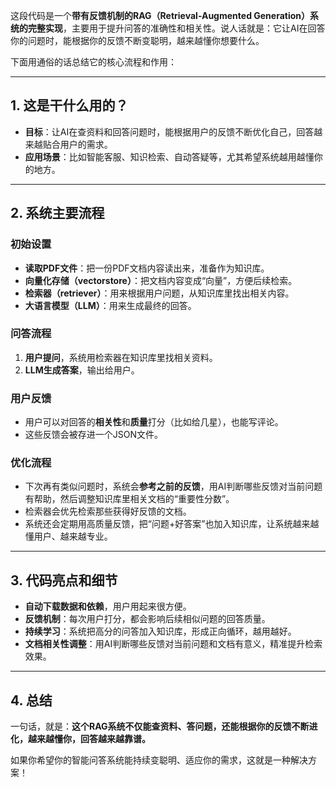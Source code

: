 这段代码是一个**带有反馈机制的RAG（Retrieval-Augmented Generation）系统的完整实现**，主要用于提升问答的准确性和相关性。说人话就是：它让AI在回答你的问题时，能根据你的反馈不断变聪明，越来越懂你想要什么。

下面用通俗的话总结它的核心流程和作用：

---

## 1. 这是干什么用的？

- **目标**：让AI在查资料和回答问题时，能根据用户的反馈不断优化自己，回答越来越贴合用户的需求。
- **应用场景**：比如智能客服、知识检索、自动答疑等，尤其希望系统越用越懂你的地方。

---

## 2. 系统主要流程

### 初始设置
- **读取PDF文件**：把一份PDF文档内容读出来，准备作为知识库。
- **向量化存储（vectorstore）**：把文档内容变成“向量”，方便后续检索。
- **检索器（retriever）**：用来根据用户问题，从知识库里找出相关内容。
- **大语言模型（LLM）**：用来生成最终的回答。

### 问答流程
1. **用户提问**，系统用检索器在知识库里找相关资料。
2. **LLM生成答案**，输出给用户。

### 用户反馈
- 用户可以对回答的**相关性**和**质量**打分（比如给几星），也能写评论。
- 这些反馈会被存进一个JSON文件。

### 优化流程
- 下次再有类似问题时，系统会**参考之前的反馈**，用AI判断哪些反馈对当前问题有帮助，然后调整知识库里相关文档的“重要性分数”。
- 检索器会优先检索那些获得好反馈的文档。
- 系统还会定期用高质量反馈，把“问题+好答案”也加入知识库，让系统越来越懂用户、越来越专业。

---

## 3. 代码亮点和细节

- **自动下载数据和依赖**，用户用起来很方便。
- **反馈机制**：每次用户打分，都会影响后续相似问题的回答质量。
- **持续学习**：系统把高分的问答加入知识库，形成正向循环，越用越好。
- **文档相关性调整**：用AI判断哪些反馈对当前问题和文档有意义，精准提升检索效果。

---

## 4. 总结

一句话，就是：**这个RAG系统不仅能查资料、答问题，还能根据你的反馈不断进化，越来越懂你，回答越来越靠谱。**

如果你希望你的智能问答系统能持续变聪明、适应你的需求，这就是一种解决方案！
